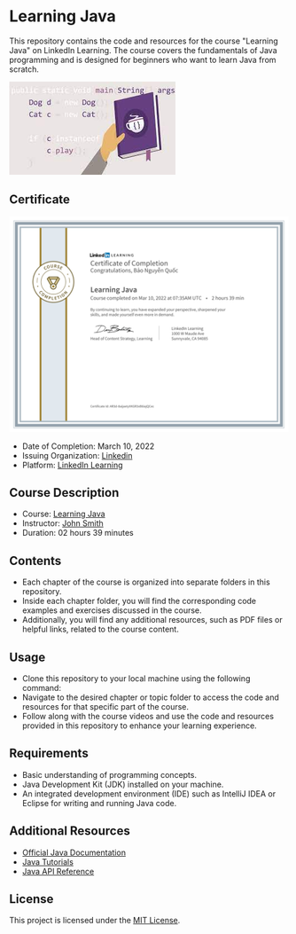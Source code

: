 # Learning Java

This repository contains the code and resources for the course "Learning Java" on LinkedIn Learning. The course covers the fundamentals of Java programming and is designed for beginners who want to learn Java from scratch.

![Learning Java](Course_banner.jpeg)

## Certificate

![Certificate](Certificate.png)

- Date of Completion: March 10, 2022
- Issuing Organization: [Linkedin](https://www.linkedin.com/)
- Platform: [LinkedIn Learning](https://www.linkedin.com/learning/learning-java-4)


## Course Description

- Course: [Learning Java](https://www.linkedin.com/learning/learning-java-4)
- Instructor: [John Smith](https://www.linkedin.com/in/johnsmith)
- Duration: 02 hours 39 minutes

## Contents

- Each chapter of the course is organized into separate folders in this repository.
- Inside each chapter folder, you will find the corresponding code examples and exercises discussed in the course.
- Additionally, you will find any additional resources, such as PDF files or helpful links, related to the course content.

## Usage

- Clone this repository to your local machine using the following command:
- Navigate to the desired chapter or topic folder to access the code and resources for that specific part of the course.
- Follow along with the course videos and use the code and resources provided in this repository to enhance your learning experience.

## Requirements

- Basic understanding of programming concepts.
- Java Development Kit (JDK) installed on your machine.
- An integrated development environment (IDE) such as IntelliJ IDEA or Eclipse for writing and running Java code.

## Additional Resources

- [Official Java Documentation](https://docs.oracle.com/en/java/)
- [Java Tutorials](https://docs.oracle.com/javase/tutorial/)
- [Java API Reference](https://docs.oracle.com/en/java/javase/16/docs/api/index.html)

## License

This project is licensed under the [MIT License](LICENSE).
